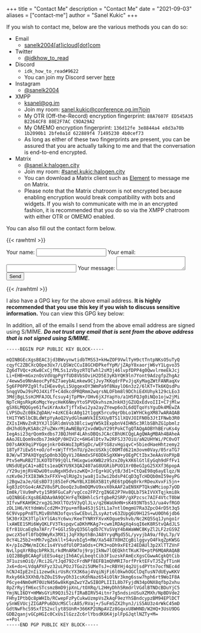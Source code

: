 +++
title = "Contact Me"
description = "Contact Me"
date = "2021-09-03"
aliases = ["contact-me"]
author = "Sanel Kukic"
+++

If you wish to contact me, below are the various methods you can do so:

- Email
  - [sanelk2004[at]icloud[dot]com](mailto:sanelk2004@icloud.com?subject=Inquiry+from+sanelkukic.us.eu.org)
- Twitter
  - [@idkhow_to_read](https://twitter.com/idkhow_to_read)
- Discord
  - `idk_how_to_read#9622`
  - You can join my Discord server [here](https://discord.gg/NSVPhwn9rG)
- Instagram
  - [@sanelk2004](https://instagram.com/sanelk2004)
- XMPP
  - [ksanel@og.im](xmpp:ksanel@og.im?message)
  - Join my room: [sanel.kukic@conference.og.im?join](xmpp:sanel.kukic@conference.og.im?join)
  - My OTR (Off-the-Record) encryption fingerprint: `88A7607F ED545A35 B2264CF8 88E2F7AC C9DA29A2`
  - My OMEMO encryption fingerprint: `136d12fe 3e8844a4 e8d3a70b 1b2090b1 2bfe0a1d 622889f4 71495230 4b0cef73`
  - As long as either of these two fingerprints are present, you can be assured that you are actually talking to me and that the conversation is end-to-end encrypted.
- Matrix
  - [@sanel.k:halogen.city](https://matrix.to/#/@sanel.k:halogen.city)
  - Join my room: [#sanel.kukic:halogen.city](https://matrix.to/#/#sanel.kukic:halogen.city)
  - You can download a Matrix client such as [Element](https://element.io) to message me on Matrix.
  - Please note that the Matrix chatroom is not encrypted because enabling encryption would break compatibility with bots and widgets. If you wish to communicate with me in an encrypted fashion, it is recommended that you do so via the XMPP chatroom with either OTR or OMEMO enabled.


You can also fill out the contact form below.

{{< rawhtml >}}
<script src="https://www.google.com/recaptcha/api.js" async defer></script>
<script>
  window.onload = function() {
    var el = document.getElementById('g-recaptcha-response');
    if (el) {
      el.setAttribute('required', 'required');
    }
  }
  window.onbeforeunload = () => {
    for(const form of document.getElementsByTagName('form')) {
      form.reset();
    }
  }
</script>
<style>
  #g-recaptcha-response {
    display: block !important;
    position: absolute;
    margin: -50px 0 0 0 !important;
    z-index: -999999;
    opacity: 0;
  }
</style>
<form
  action="https://formspree.io/f/xnqllbnw"
  method="POST">
  <label>
    Your name:
    <input type="text" name="name" required>
  </label>
  <label>
    Your email:
    <input type="email" name="_replyto" required>
  </label>
  <label>
    Your message:
    <textarea name="message" required></textarea>
  </label>
  <div class="g-recaptcha" data-sitekey="6LfIEkQcAAAAAFK2XLut5G_ir8Dfb2wNbG0S4Osp"></div>
  <button type="submit">Send</button>
</form>
{{< /rawhtml >}}

I also have a GPG key for the above email address. **It is highly recommended that you use this key if you wish to discuss sensitive information.** You can view this GPG key below:

In addition, all of the emails I send from the above email address are signed using S/MIME. ***Do not trust any email that is sent from the above address that is not signed using S/MIME.***
```
-----BEGIN PGP PUBLIC KEY BLOCK-----

mQINBGEcXgsBEAC3jd3BWvynwtidbTMSS3+kHwZOF9VwlTyH9ctTntpNKsO5uTyQ
cqyfC2ZBCXcQOpe3Ux7/LQSWzCCuI8GCHDPkefYpM/jZApY8xaorjW6vY1Lgvo35
Zg6dTVQc+zKw8CxCjfML5s1zVbyzRTQTwhl2sM3j46lvpfDPP4g0QwvlrmeEkJcj
Li+EHB+mGxznOsVdVqpPgYfUD8VbSOviH2D5E3yKbYQK9ln7Yont9AdzgfpZhgAz
/4eww5o9NnAeocPyF6Z7aeybALmkew9CjJvy7KKqdrFPvJjqXyMagZWtFANRaqXv
5g6FP0PPZg9lfuIHEev0yLi5UgqexOY3WmPa9f8NaylO6n3z2/6lKT+Tk6KQsdPu
5nqgVOwJ9sPOJ4XifT+C4dkcdPRQRmm2wqrsNLOFbm8l9DChiEdXUhyk129cLEo3
3MdjBgLSsHJMFAJOLfcsuy4jTpPN+/OHv6jXJYapYo/a1H5FQJg0iNQo1ojw2jMi
NpTcHgsRkpKoMqcYeycHeK6NmyYtoSPVQkvhszmJnkH3jGZUQxEdvoIII+C7jMlw
gSX6LMQQGye61fwiKrAxAxTjfTxEwi2ya2ayZYewp6o3L6dQTqoYsYguDk4MEwZA
LVPSDuZc0BkZqDAH/+4zKCE4cA0g12t1ggK5rcu9qrDbLo1WYHCkgXM87wARAQAB
tH1TYW5lbCBLdWtpYyAoQ2VydGlmaWVkIE5XUyBTS1lXQVJOIFN0b3JtIFNwb3R0
ZXIsIHNvZnR3YXJlIGRldmVsb3BlciwgYW5kIExpbnV4IHN5c3RlbSBhZG1pbmlz
dHJhdG9yKSA8c2FuZWxrMjAwNEBpY2xvdWQuY29tPokCTgQTAQgAOBYhBEruKs4y
IegAsi23qrQom9xdbs7JBQJhHF4LAhsDBQsJCAcCBhUKCQgLAgQWAgMBAh4BAheA
AAoJELQom9xdbs7JmkQP/0HIV2c+6HG4lDtv7w2RFSJ37OiU/aN2UHYWi/PC0vOT
D07sAKK9qiPYGgejnkrO4kWoI3pRSgDc/wEFtG8zvHgiqvC+5biedHaeHhtzemy2
18TyF7iEw5t+oO/of+sWjTfY5nTU/p2ecUSXkjC0OMTd621m3ovm0Vay/05raTG7
BJW/wT3PAXQYgqSp0nb3QQyViJ0AmdxSF6DDkSgXKW+yOEgPCtIbx3eAAsVoPXpB
Ptv5eMuRB2T3LKOTDT99jQlLfHGxgwieXWB2z95zxZ0ykXK6lGtlEyGqh9dFfFv1
UNSdUEpCA1+aBIts1eaQKYU9X3QA2407aG8UGRibPUO1Xr0BeGIpG25XXf36popA
/Y29ujmjRV4DwU0tuuNgxH5dvszwKQ+JrEg+kUCytB/3d1+CtQaE98q6ayElqz/N
nzKv0eJtXI83Wk3xFFXV+qlRUg2sjwa8jIu3wi2bdsP4CqD3gTcHDQb0mI59eyPG
j2Bgw2aJe/GEsBD73j85IeFcMwYBLXI86X5B1tyRE6tpQ6q0rkrRDeuXvxFi5jn+
kg83zOtGo4cAKZV8u5PLOooQz3u8mOQMvU9xvX0kAAF2aEN9XPTQksWMciop7yOD
Im0k/lVu9mPvty15R9FGuCaP/vgCco2FPZrgINGE2P7Hv8QLb75kIVVXTqjkmi8k
uQINBGEcXgsBEADAa9A9QCHrFqTKBHhlcSrtgbeR2SRP/gXPzcsc7AIF4VtcT0bW
3IfvwFKAH9K2rxg2GJHXlTOz5V3yQlJLv/q26WaUkHN+sK493NTbs5J/ua4vfRGO
zDL1H6/KtYdmWsCcd2M+3Ypu+mfBa4S3jS1tL1a7ntlOmgmU7Ra3ZpcO4rD5t3q5
6C9VvppPn8TLM1vBVhN3ofqvsSwCEbvLZLsyAztv63ZUpg6U9H12S+wU0Oh6jdb6
5K30rXIK3TlplkYlGAsYc6wv/KeeTYNRYFXvxKOgue9shvb/Nc2KQ5Sq1Jyngo1r
lxAWEE1SMi6WyQKLFV3TkspqvCaDKhMKAg7+cwm1RDAgXq4sqI6eK8RStvQAdJLS
Efr81UcaEq9a7AFr/T+GGlz5byQ35Glqdb7CYuSVgY4bAWaWWC8KyZl2LF2zGS9Z
pwczX5ofl0fbQ9WyRx3MX1jJqFX9pthBnJA8YryqMgd55L/yvyjbA9a/f0yL7p/V
0cY4L25b2+nMh7vgZekll+S4uvbIg5+RW/Xa5487X0HZCgBilggvyO4FkqZpKWSG
K+/pIoZMW/mICKc1s4YVsdfUlOP3aOds+CPK3+oDh9xFEt24EDAUl3p2XlTTZVnF
NvLlpqXrRBqcbPRk3LrkdMnARW7oj9rpjIkNw7lQEQkhtTKuK7O+ptP6MQARAQAB
iQI2BBgBCAAgFiEESu4qzjIh6ACyLbeqtCib3F1uzskFAmEcXgsCGwwACgkQtCib
3F1uzsmOiQ//Rci2G/tJqd792cFrdNPf8EFB1mQhMRI7orfPrktEFvTJ5ZyfTinH
Jx6+do+LVdqAPXFyz32uLPOzJTGo2i5UMeTsJ+cRBYHj4q2UjsdPYtn7ocfNEc4d
hCNJ4IpE2nIi1zewdkirUsRcYX3K6aj4VqiNjFi6l0kwhOGClDqTusN7dUEywKKV
Rxky66k3XXhB/bZ0uIS9vyOh31csKdhNaz654iOlNr3kmg6ssw7hph6rt9WoIF8A
P6cye4NmOeM70UzN456w8kKgmZwzYZwSIBOPLIIIL8b7FyjdN34pONX8qfbp2xhu
8pZrRyjfH6xcSTcsmzBmD9jpXnL/tOXRq/L2HHyDhh5RmdrlVGdlBTNDcBDuYjC5
YmjNLI6DY+HMWsGYiR9Q3i52ifIRaBIRV54itnr7g5ndsinUSuXZMXh/NpBDVde2
FHhyIPtbQc8pWHIb/RCwepFzPyCukwUzmpVsZkAqF9ezYhSBndcypzBM94EPlDCT
ySnWEVUcjZIGAPPu6DUcMSClcA85/RVaj+/5uFmSZX2hynJ/iS5AU3z4rWkC45mD
GdtNwFhcS9SxfIS2xclyt8SUnR+366KP2UNpAVZz8GqxxU8WHND/W2HQ+3UsU9DG
GDB2qanjvGCpHGIc0CxUsIlGzzZc6rlYbsdK6K4jplFpGJqtlNZTy+M=
=+Pol
-----END PGP PUBLIC KEY BLOCK-----
```
